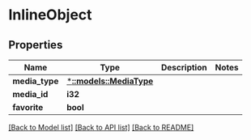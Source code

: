 # InlineObject

## Properties

Name | Type | Description | Notes
------------ | ------------- | ------------- | -------------
**media_type** | [***::models::MediaType**](media-type.md) |  | 
**media_id** | **i32** |  | 
**favorite** | **bool** |  | 

[[Back to Model list]](../README.md#documentation-for-models) [[Back to API list]](../README.md#documentation-for-api-endpoints) [[Back to README]](../README.md)


